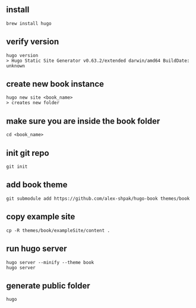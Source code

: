 ## install
```
brew install hugo
```

## verify version
```
hugo version
> Hugo Static Site Generator v0.63.2/extended darwin/amd64 BuildDate: unknown
```

## create new book instance
```
hugo new site <book_name>
> creates new folder
```

## make sure you are inside the book folder
```
cd <book_name>
```

## init git repo
```
git init
```

## add book theme
```
git submodule add https://github.com/alex-shpak/hugo-book themes/book
```

## copy example site
```
cp -R themes/book/exampleSite/content .
```

## run hugo server
```
hugo server --minify --theme book
hugo server
```

## generate public folder
```
hugo
```
